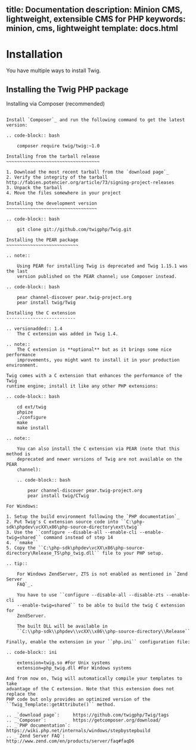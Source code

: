 title: Documentation
description: Minion CMS, lightweight, extensible CMS for PHP
keywords: minion, cms, lightweight
template: docs.html
----

Installation
============

You have multiple ways to install Twig.

Installing the Twig PHP package
-------------------------------

Installing via Composer (recommended)
~~~~~~~~~~~~~~~~~~~~~~~~~~~~~~~~~~~~~

Install `Composer`_ and run the following command to get the latest version:

.. code-block:: bash

    composer require twig/twig:~1.0

Installing from the tarball release
~~~~~~~~~~~~~~~~~~~~~~~~~~~~~~~~~~~

1. Download the most recent tarball from the `download page`_
2. Verify the integrity of the tarball http://fabien.potencier.org/article/73/signing-project-releases
3. Unpack the tarball
4. Move the files somewhere in your project

Installing the development version
~~~~~~~~~~~~~~~~~~~~~~~~~~~~~~~~~~

.. code-block:: bash

    git clone git://github.com/twigphp/Twig.git

Installing the PEAR package
~~~~~~~~~~~~~~~~~~~~~~~~~~~

.. note::

    Using PEAR for installing Twig is deprecated and Twig 1.15.1 was the last
    version published on the PEAR channel; use Composer instead.

.. code-block:: bash

    pear channel-discover pear.twig-project.org
    pear install twig/Twig

Installing the C extension
--------------------------

.. versionadded:: 1.4
    The C extension was added in Twig 1.4.

.. note::
    The C extension is **optional** but as it brings some nice performance
    improvements, you might want to install it in your production environment.

Twig comes with a C extension that enhances the performance of the Twig
runtime engine; install it like any other PHP extensions:

.. code-block:: bash

    cd ext/twig
    phpize
    ./configure
    make
    make install

.. note::

    You can also install the C extension via PEAR (note that this method is
    deprecated and newer versions of Twig are not available on the PEAR
    channel):

    .. code-block:: bash

        pear channel-discover pear.twig-project.org
        pear install twig/CTwig

For Windows:

1. Setup the build environment following the `PHP documentation`_
2. Put Twig's C extension source code into ``C:\php-sdk\phpdev\vcXX\x86\php-source-directory\ext\twig``
3. Use the ``configure --disable-all --enable-cli --enable-twig=shared`` command instead of step 14
4. ``nmake``
5. Copy the ``C:\php-sdk\phpdev\vcXX\x86\php-source-directory\Release_TS\php_twig.dll`` file to your PHP setup.

.. tip::

    For Windows ZendServer, ZTS is not enabled as mentioned in `Zend Server
    FAQ`_.

    You have to use ``configure --disable-all --disable-zts --enable-cli
    --enable-twig=shared`` to be able to build the twig C extension for
    ZendServer.

    The built DLL will be available in
    ``C:\\php-sdk\\phpdev\\vcXX\\x86\\php-source-directory\\Release``

Finally, enable the extension in your ``php.ini`` configuration file:

.. code-block:: ini

    extension=twig.so #For Unix systems
    extension=php_twig.dll #For Windows systems

And from now on, Twig will automatically compile your templates to take
advantage of the C extension. Note that this extension does not replace the
PHP code but only provides an optimized version of the
``Twig_Template::getAttribute()`` method.

.. _`download page`:     https://github.com/twigphp/Twig/tags
.. _`Composer`:          https://getcomposer.org/download/
.. _`PHP documentation`: https://wiki.php.net/internals/windows/stepbystepbuild
.. _`Zend Server FAQ`:   http://www.zend.com/en/products/server/faq#faqD6
